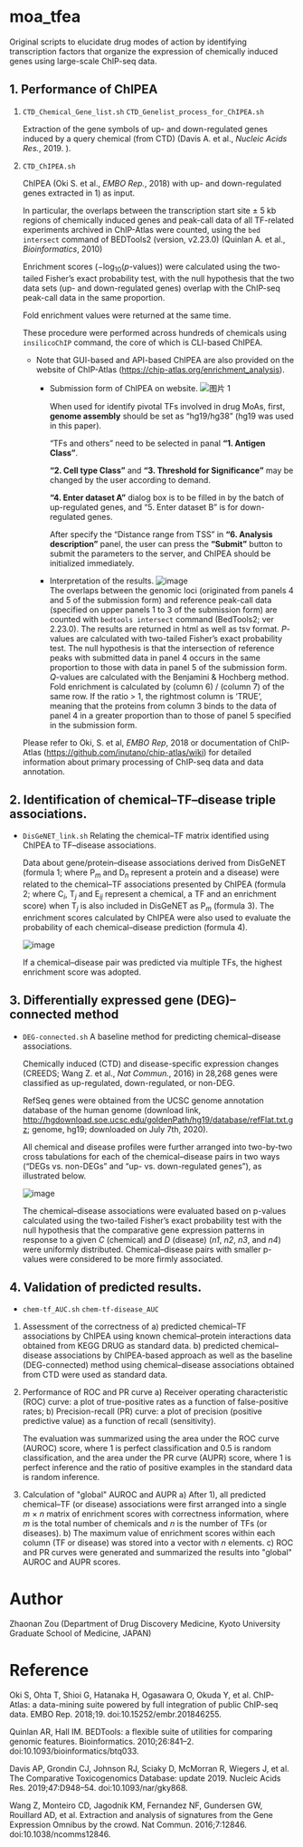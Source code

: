 # moa_tfea
Original scripts to elucidate drug modes of action by identifying transcription factors that organize the expression of chemically induced genes using large-scale ChIP-seq data.

## 1. Performance of ChIPEA 

1) ```CTD_Chemical_Gene_list.sh``` ```CTD_Genelist_process_for_ChIPEA.sh```
    
    Extraction of the gene symbols of up- and down-regulated genes induced by a query chemical (from CTD) (Davis A. et al., *Nucleic Acids Res.*, 2019. ).
2) ```CTD_ChIPEA.sh```
    
    ChIPEA (Oki S. et al., *EMBO Rep.*, 2018) with up- and down-regulated genes extracted in 1) as input.
    
    
    In particular, the overlaps between the transcription start site ± 5 kb regions of chemically induced genes and peak-call data of all TF-related experiments archived in ChIP-Atlas were counted, using the ```bed intersect``` command of BEDTools2 (version, v2.23.0) (Quinlan A. et al., *Bioinformatics*, 2010)
    
    Enrichment scores (−log<sub>10</sub>(*p*-values)) were calculated using the two-tailed Fisher’s exact probability test, with the null hypothesis that the two data sets (up- and down-regulated genes) overlap with the ChIP-seq peak-call data in the same proportion.
    
    Fold enrichment values were returned at the same time.

    These procedure were performed across hundreds of chemicals using ```insilicoChIP``` command, the core of which is CLI-based ChIPEA.
    
    * Note that GUI-based and API-based ChIPEA are also provided on the website of ChIP-Atlas (https://chip-atlas.org/enrichment_analysis).
    
      * Submission form of ChIPEA on website. 
      ![图片 1](https://user-images.githubusercontent.com/74224230/135547550-c3b0eb2c-1685-4af6-a8a0-a940e36e60bb.png)
    
        When used for identify pivotal TFs involved in drug MoAs, first, **genome assembly** should be set as “hg19/hg38” (hg19 was used in this paper).
        
        “TFs and others” need to be selected in panal **“1. Antigen Class”**.
        
        **“2. Cell type Class”** and **“3. Threshold for Significance”** may be changed by the user according to demand.
        
        **“4. Enter dataset A”** dialog box is to be filled in by the batch of up-regulated genes, and “5. Enter dataset B” is for down-regulated genes.
        
        After specify the “Distance range from TSS” in **“6. Analysis description”** panel, the user can press the **“Submit”** button to submit the parameters to the server, and ChIPEA should be initialized immediately. 
      
      * Interpretation of the results.
      ![image](https://user-images.githubusercontent.com/74224230/135548459-d5e44b6c-63d6-40d0-ad42-026b45ff513d.png)      
        The overlaps between the genomic loci (originated from panels 4 and 5 of the submission form) and reference peak-call data (specified on upper panels 1 to 3 of the submission form) are counted with ```bedtools intersect``` command (BedTools2; ver 2.23.0). The results are returned in html as well as tsv format. *P*-values are calculated with two-tailed Fisher’s exact probability test. The null hypothesis is that the intersection of reference peaks with submitted data in panel 4 occurs in the same proportion to those with data in panel 5 of the submission form. *Q*-values are calculated with the Benjamini & Hochberg method. Fold enrichment is calculated by (column 6) / (column 7) of the same row. If the ratio > 1, the rightmost column is ‘TRUE’, meaning that the proteins from column 3 binds to the data of panel 4 in a greater proportion than to those of panel 5 specified in the submission form.
    
    Please refer to Oki, S. et al, *EMBO Rep*, 2018 or documentation of ChIP-Atlas (https://github.com/inutano/chip-atlas/wiki) for detailed information about primary processing of ChIP-seq data and data annotation.

## 2. Identification of chemical–TF–disease triple associations.

   * ```DisGeNET_link.sh```
    Relating the chemical–TF matrix identified using ChIPEA to TF–disease associations.
    
        Data about gene/protein–disease associations derived from DisGeNET (formula 1; where P<sub>*m*</sub> and D<sub>*n*</sub> represent a protein and a disease) were related to the chemical–TF associations presented by ChIPEA (formula 2; where C<sub>*i*</sub>, T<sub>*j*</sub> and E<sub>*ij*</sub> represent a chemical, a TF and an enrichment score) when T<sub>*j*</sub> is also included in DisGeNET as P<sub>*m*</sub> (formula 3). The enrichment scores calculated by ChIPEA were also used to evaluate the probability of each chemical–disease prediction (formula 4). 
        
        ![image](https://user-images.githubusercontent.com/74224230/135550163-1f2f0997-c4a7-4614-94ce-de34206c72ff.png)
        
        If a chemical–disease pair was predicted via multiple TFs, the highest enrichment score was adopted.

## 3. Differentially expressed gene (DEG)–connected method

   * ```DEG-connected.sh```
    A baseline method for predicting chemical–disease associations.
    
        Chemically induced (CTD) and disease-specific expression changes (CREEDS; Wang Z. et al., *Nat Commun.*, 2016) in 28,268 genes were classified as up-regulated, down-regulated, or non-DEG.
        
        RefSeq genes were obtained from the UCSC genome annotation database of the human genome (download link, http://hgdownload.soe.ucsc.edu/goldenPath/hg19/database/refFlat.txt.gz; genome, hg19; downloaded on July 7th, 2020).
        
        All chemical and disease profiles were further arranged into two-by-two cross tabulations for each of the chemical–disease pairs in two ways (“DEGs vs. non-DEGs” and “up- vs. down-regulated genes”), as illustrated below.

        ![image](https://user-images.githubusercontent.com/74224230/135549275-09313173-fd47-4216-8b75-8ce9ca69a576.png)

        The chemical–disease associations were evaluated based on p-values calculated using the two-tailed Fisher’s exact probability test with the null hypothesis that the comparative gene expression patterns in response to a given *C* (chemical) and *D* (disease) (*n1*, *n2*, *n3*, and *n4*) were uniformly distributed. Chemical–disease pairs with smaller p-values were considered to be more firmly associated.

## 4. Validation of predicted results.

   * ```chem-tf_AUC.sh``` ```chem-tf-disease_AUC```
    
   1) Assessment of the correctness of
         a) predicted chemical–TF associations by ChIPEA using known chemical–protein interactions data obtained from KEGG DRUG as standard data.
         b) predicted chemical–disease associations by ChIPEA-based approach as well as the baseline (DEG-connected) method using chemical–disease associations obtained from CTD were used as standard data.

   2) Performance of ROC and PR curve
         a) Receiver operating characteristic (ROC) curve: a plot of true-positive rates as a function of false-positive rates;
         b) Precision-recall (PR) curve: a plot of precision (positive predictive value) as a function of recall (sensitivity).

         The evaluation was summarized using the area under the ROC curve (AUROC) score, where 1 is perfect classification and 0.5 is random classification, and the area under the PR curve (AUPR) score, where 1 is perfect inference and the ratio of positive examples in the standard data is random inference.

   3) Calculation of "global" AUROC and AUPR
         a) After 1), all predicted chemical–TF (or disease) associations were first arranged into a single *m* × *n* matrix of enrichment scores with correctness information, where *m* is the total number of chemicals and *n* is the number of TFs (or diseases).
         b) The maximum value of enrichment scores within each column (TF or disease) was stored into a vector with *n* elements.
         c) ROC and PR curves were generated and summarized the results into "global" AUROC and AUPR scores.

# Author
Zhaonan Zou (Department of Drug Discovery Medicine, Kyoto University Graduate School of Medicine, JAPAN)

# Reference

Oki S, Ohta T, Shioi G, Hatanaka H, Ogasawara O, Okuda Y, et al. ChIP-Atlas: a data-mining suite powered by full integration of public ChIP-seq data. EMBO Rep. 2018;19. doi:10.15252/embr.201846255.

Quinlan AR, Hall IM. BEDTools: a flexible suite of utilities for comparing genomic features. Bioinformatics. 2010;26:841–2. doi:10.1093/bioinformatics/btq033.

Davis AP, Grondin CJ, Johnson RJ, Sciaky D, McMorran R, Wiegers J, et al. The Comparative Toxicogenomics Database: update 2019. Nucleic Acids Res. 2019;47:D948–54. doi:10.1093/nar/gky868.

Wang Z, Monteiro CD, Jagodnik KM, Fernandez NF, Gundersen GW, Rouillard AD, et al. Extraction and analysis of signatures from the Gene Expression Omnibus by the crowd. Nat Commun. 2016;7:12846. doi:10.1038/ncomms12846.
